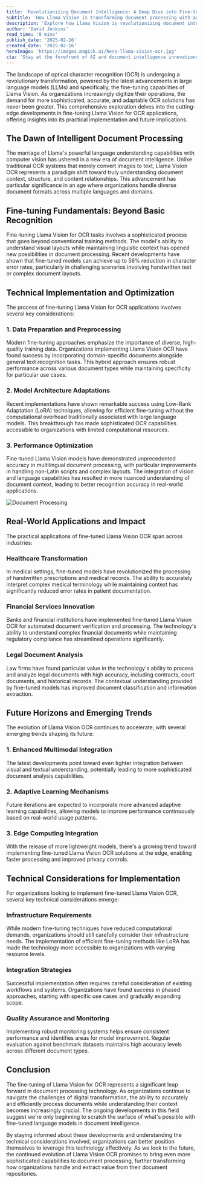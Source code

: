 ```yaml
---
title: 'Revolutionizing Document Intelligence: A Deep Dive into Fine-tuning Llama Vision OCR'
subtitle: 'How Llama Vision is transforming document processing with advanced OCR capabilities'
description: 'Explore how Llama Vision is revolutionizing document intelligence through advanced OCR capabilities. Learn about the latest developments in fine-tuning, technical implementation strategies, and real-world applications across healthcare, finance, and legal sectors.'
author: 'David Jenkins'
read_time: '8 mins'
publish_date: '2025-02-16'
created_date: '2025-02-16'
heroImage: 'https://images.magick.ai/hero-llama-vision-ocr.jpg'
cta: 'Stay at the forefront of AI and document intelligence innovations! Follow us on LinkedIn for regular updates on breakthrough technologies like Llama Vision OCR and expert insights into the future of document processing.'
---
```


The landscape of optical character recognition (OCR) is undergoing a revolutionary transformation, powered by the latest advancements in large language models (LLMs) and specifically, the fine-tuning capabilities of Llama Vision. As organizations increasingly digitize their operations, the demand for more sophisticated, accurate, and adaptable OCR solutions has never been greater. This comprehensive exploration delves into the cutting-edge developments in fine-tuning Llama Vision for OCR applications, offering insights into its practical implementation and future implications.

## The Dawn of Intelligent Document Processing

The marriage of Llama's powerful language understanding capabilities with computer vision has ushered in a new era of document intelligence. Unlike traditional OCR systems that merely convert images to text, Llama Vision OCR represents a paradigm shift toward truly understanding document context, structure, and content relationships. This advancement has particular significance in an age where organizations handle diverse document formats across multiple languages and domains.

## Fine-tuning Fundamentals: Beyond Basic Recognition

Fine-tuning Llama Vision for OCR tasks involves a sophisticated process that goes beyond conventional training methods. The model's ability to understand visual layouts while maintaining linguistic context has opened new possibilities in document processing. Recent developments have shown that fine-tuned models can achieve up to 56% reduction in character error rates, particularly in challenging scenarios involving handwritten text or complex document layouts.

## Technical Implementation and Optimization

The process of fine-tuning Llama Vision for OCR applications involves several key considerations:

### 1. Data Preparation and Preprocessing 
Modern fine-tuning approaches emphasize the importance of diverse, high-quality training data. Organizations implementing Llama Vision OCR have found success by incorporating domain-specific documents alongside general text recognition tasks. This hybrid approach ensures robust performance across various document types while maintaining specificity for particular use cases.

### 2. Model Architecture Adaptations
Recent implementations have shown remarkable success using Low-Rank Adaptation (LoRA) techniques, allowing for efficient fine-tuning without the computational overhead traditionally associated with large language models. This breakthrough has made sophisticated OCR capabilities accessible to organizations with limited computational resources.

### 3. Performance Optimization
Fine-tuned Llama Vision models have demonstrated unprecedented accuracy in multilingual document processing, with particular improvements in handling non-Latin scripts and complex layouts. The integration of vision and language capabilities has resulted in more nuanced understanding of document context, leading to better recognition accuracy in real-world applications.

![Document Processing](https://i.magick.ai/user/1738406181100_magick_img.webp)

## Real-World Applications and Impact

The practical applications of fine-tuned Llama Vision OCR span across industries:

### Healthcare Transformation
In medical settings, fine-tuned models have revolutionized the processing of handwritten prescriptions and medical records. The ability to accurately interpret complex medical terminology while maintaining context has significantly reduced error rates in patient documentation.

### Financial Services Innovation
Banks and financial institutions have implemented fine-tuned Llama Vision OCR for automated document verification and processing. The technology's ability to understand complex financial documents while maintaining regulatory compliance has streamlined operations significantly.

### Legal Document Analysis
Law firms have found particular value in the technology's ability to process and analyze legal documents with high accuracy, including contracts, court documents, and historical records. The contextual understanding provided by fine-tuned models has improved document classification and information extraction.

## Future Horizons and Emerging Trends

The evolution of Llama Vision OCR continues to accelerate, with several emerging trends shaping its future:

### 1. Enhanced Multimodal Integration
The latest developments point toward even tighter integration between visual and textual understanding, potentially leading to more sophisticated document analysis capabilities.

### 2. Adaptive Learning Mechanisms
Future iterations are expected to incorporate more advanced adaptive learning capabilities, allowing models to improve performance continuously based on real-world usage patterns.

### 3. Edge Computing Integration
With the release of more lightweight models, there's a growing trend toward implementing fine-tuned Llama Vision OCR solutions at the edge, enabling faster processing and improved privacy controls.

## Technical Considerations for Implementation

For organizations looking to implement fine-tuned Llama Vision OCR, several key technical considerations emerge:

### Infrastructure Requirements
While modern fine-tuning techniques have reduced computational demands, organizations should still carefully consider their infrastructure needs. The implementation of efficient fine-tuning methods like LoRA has made the technology more accessible to organizations with varying resource levels.

### Integration Strategies
Successful implementation often requires careful consideration of existing workflows and systems. Organizations have found success in phased approaches, starting with specific use cases and gradually expanding scope.

### Quality Assurance and Monitoring
Implementing robust monitoring systems helps ensure consistent performance and identifies areas for model improvement. Regular evaluation against benchmark datasets maintains high accuracy levels across different document types.

## Conclusion

The fine-tuning of Llama Vision for OCR represents a significant leap forward in document processing technology. As organizations continue to navigate the challenges of digital transformation, the ability to accurately and efficiently process documents while understanding their context becomes increasingly crucial. The ongoing developments in this field suggest we're only beginning to scratch the surface of what's possible with fine-tuned language models in document intelligence.

By staying informed about these developments and understanding the technical considerations involved, organizations can better position themselves to leverage this technology effectively. As we look to the future, the continued evolution of Llama Vision OCR promises to bring even more sophisticated capabilities to document processing, further transforming how organizations handle and extract value from their document repositories.